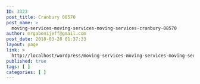 ```yaml
---
ID: 3323
post_title: Cranbury 08570
post_name: >
  moving-services-moving-services-moving-services-cranbury-08570
author: mrgabonijeff@gmail.com
post_date: 2018-03-28 01:37:33
layout: page
link: >
  http://localhost/wordpress/moving-services-moving-services-moving-services-cranbury-08570/
published: true
tags: [ ]
categories: [ ]
---
```


